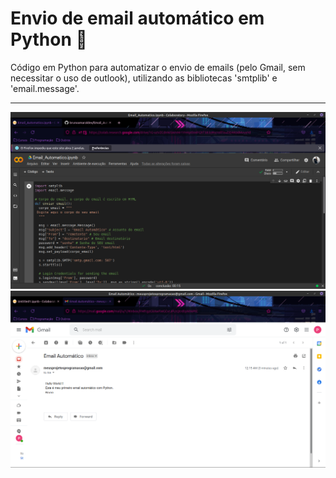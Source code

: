 # Envio de email automático em Python 🐍
Código  em Python para automatizar o envio de emails (pelo Gmail, sem necessitar o uso de outlook), utilizando as bibliotecas 'smtplib' e 'email.message'.

---

<img width = 1000 heigth = 1000 src="codigo_email_automatico.png" />
<img width = 1000 heigth = 1000 src="email_automatico.png" />
